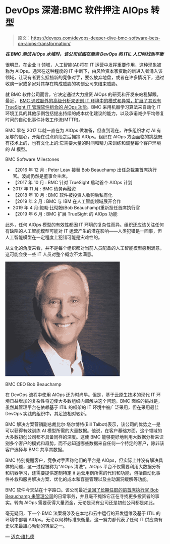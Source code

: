 # DevOps 深潜:BMC 软件押注 AIOps 转型

> 原文：<https://devops.com/devops-deeper-dive-bmc-software-bets-on-aiops-transformation/>

***在 BMC 测试 AIOps 水域时，该公司试图在服务 DevOps 和 ITIL 人口时找到平衡***

很明显，在企业 It 领域，人工智能(AI)将在 IT 运营中发挥重要作用，这种现象被称为 AIOps。通常在这种程度的 IT 中断下，由风险资本家资助的新进入者涌入该领域，让现有者要么抵挡新的竞争对手，要么放弃地盘，或者在许多情况下，通过收购一家或多家对其存在构成威胁的初创公司来结束威胁。

就 BMC 软件公司而言，它决定通过大力投资 AIOps 的研究和开发来站稳脚跟。最近， [BMC 通过额外的高级分析来识别 IT 环境中的模式和异常，扩展了其现有 TrueSight IT 管理软件组合的 AIOps 功能](http://newsroom.bmc.com/phoenix.zhtml?c=253321&p=irol-newsArticle&ID=2400766)。BMC 采用机器学习算法来自动化 IT 环境工具的其他示例包括提出持续的成本优化建议的能力，以及承诺减少平均修复时间的自动化事件补救工作流(MTTR)。

BMC 早在 2017 年就一直在为 AIOps 做准备，但直到现在，许多组织才对 AI 有足够的信心，开始在试点阶段之后拥抱 AIOps。组织在 AIOps 方面面临的挑战既有技术上的，也有文化上的:它需要大量的时间和精力来训练和调整每个客户环境的 AI 模型。

BMC Software Milestones

*   【2016 年 12 月 : Peter Leav 接替 Bob Beauchamp 出任总裁兼首席执行官。波尚仍然是董事会主席。
*   【2017 年 10 月 : BMC 针对 TrueSight 启动首个 AIOps 计划
*   2017 年 11 月 : BMC 债务再融资
*   【2018 年 10 月 : BMC 软件被投资人收购后私有化
*   【2019 年 2 月 : BMC 与 IBM 在人工智能领域展开合作
*   2019 年 4 月:鲍勃·比彻姆(Bob Beauchamp)重新担任首席执行官
*   【2019 年 6 月 : BMC 扩展 TrueSight 的 AIOps 功能

此外，任何 AIOps 模型的有效性都因 IT 环境的复杂性而异。组织还应该关注任何有缺陷的人工智能模型可能对 IT 运营产生的潜在影响——人类犯错是一回事，但人工智能模型在一定程度上犯错可能是灾难性的。

从文化的角度来看，并不是每个组织都对当前人员配备的人工智能模型感到满意，这可能会使一些 IT 人员对整个概念不太满意。

![](img/11214c3170353d35d74882d1a730f7e1.png)

BMC CEO Bob Beauchamp

在 DevOps 流程中使用 AIOps 还为时尚早。但是，基于云原生技术的现代 IT 环境日益增加的复杂性将迫使大多数组织内部解决这个问题。BMC 面临的挑战是，虽然其管理平台在依赖基于 ITIL 的框架的 IT 环境中被广泛采用，但在采用最佳 DevOps 实践的组织中，其足迹相对较新。

BMC 解决方案营销副总裁比尔·塔尔博特(Bill Talbot)表示，该公司的优势之一是可以获得有效训练 AI 模型所需的大量数据。他说，在客户基础方面，这个领域的大多数初创公司都不具备同样的深度。这使 BMC 能够更好地利用大数据分析来识别多个客户的模式和趋势，而不必知道哪些数据来自任何一个特定的客户，除非该客户选择与 BMC 共享其数据。

BMC 特别提醒客户，竞争对手声称他们的平台是 AIOps，但实际上并没有解决具体的问题，这一过程被称为“AIOps 清洗”。AIOps 平台不仅需要利用大数据分析和机器学习，还需要提供定制特定 it 运营用例所需的代码和功能，包括自动化事件补救和服务解决方案、优化的成本和容量管理以及主动漏洞缓解等功能。

BMC 软件今天站在十字路口。该公司最近[请回了长期任职的前首席执行官 Bob Beauchamp 来管理公司](http://newsroom.bmc.com/phoenix.zhtml?c=253321&p=irol-newsArticle&ID=2392847)的日常事务，并且毫不掩饰它正在寻找更多投资者的事实。转向 AIOps 需要获得大量资金，无论是现有公司还是初创公司都是如此。

毫无疑问，下一个 BMC 法案将涉及在本地和云中运行的开发运维及基于 ITIL 的环境中部署 AIOps。无论以何种标准来衡量，这一努力都代表了任何 IT 供应商有史以来最雄心勃勃的转型之一。

— [迈克·维扎德](https://devops.com/author/mike-vizard/)
